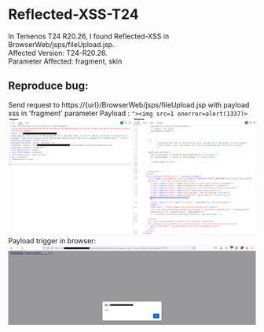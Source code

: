 # Reflected-XSS-T24
In Temenos T24 R20.26, I found Reflected-XSS in BrowserWeb/jsps/fileUpload.jsp.<br>
Affected Version: T24-R20.26.<br>
Parameter Affected: fragment, skin
## Reproduce bug:
Send request to https://{url}/BrowserWeb/jsps/fileUpload.jsp with payload xss in 'fragment' parameter
Payload : ```"><img src=1 onerror=alert(1337)>```
![Alt text](Request.png)
Payload trigger in browser:
![Alt text](Trigger.png)
